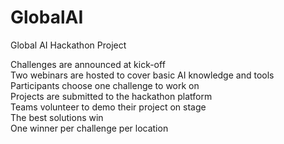 # GlobalAI
Global AI Hackathon Project<br />

Challenges are announced at kick-off <br />
Two webinars are hosted to cover basic AI knowledge and tools<br />
Participants choose one challenge to work on<br />
Projects are submitted to the hackathon platform<br />
Teams volunteer to demo their project on stage<br />
The best solutions win<br />
One winner per challenge per location<br />
